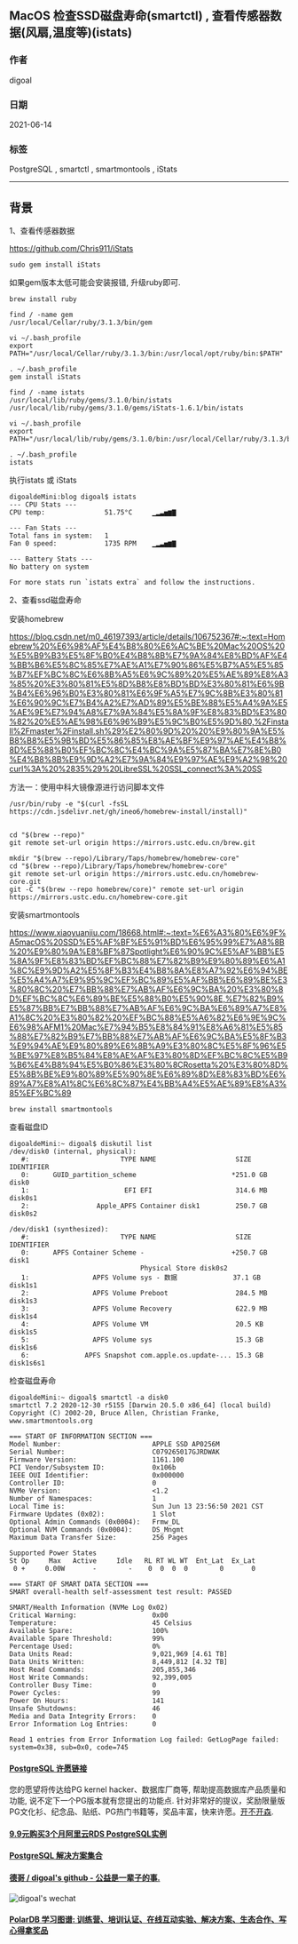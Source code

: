 ## MacOS 检查SSD磁盘寿命(smartctl) , 查看传感器数据(风扇,温度等)(istats)      
         
### 作者              
digoal              
              
### 日期              
2021-06-14              
              
### 标签              
PostgreSQL , smartctl , smartmontools , iStats   
              
----              
              
## 背景           
  
1、查看传感器数据  
  
https://github.com/Chris911/iStats  
  
```  
sudo gem install iStats  
```
     
如果gem版本太低可能会安装报错, 升级ruby即可. 
  
```
brew install ruby

find / -name gem
/usr/local/Cellar/ruby/3.1.3/bin/gem

vi ~/.bash_profile 
export PATH="/usr/local/Cellar/ruby/3.1.3/bin:/usr/local/opt/ruby/bin:$PATH"

. ~/.bash_profile
gem install iStats

find / -name istats
/usr/local/lib/ruby/gems/3.1.0/bin/istats
/usr/local/lib/ruby/gems/3.1.0/gems/iStats-1.6.1/bin/istats

vi ~/.bash_profile 
export PATH="/usr/local/lib/ruby/gems/3.1.0/bin:/usr/local/Cellar/ruby/3.1.3/bin:/usr/local/opt/ruby/bin:$PATH"

. ~/.bash_profile
istats
```  
  
执行istats 或 iStats  
  
```  
digoaldeMini:blog digoal$ istats  
--- CPU Stats ---  
CPU temp:               51.75°C     ▁▂▃▅▆▇  
  
--- Fan Stats ---  
Total fans in system:   1             
Fan 0 speed:            1735 RPM    ▁▂▃▅▆▇  
  
--- Battery Stats ---  
No battery on system  
  
For more stats run `istats extra` and follow the instructions.  
```  
  
2、查看ssd磁盘寿命  
  
安装homebrew  
  
https://blog.csdn.net/m0_46197393/article/details/106752367#:~:text=Homebrew%20%E6%98%AF%E4%B8%80%E6%AC%BE%20Mac%20OS%20%E5%B9%B3%E5%8F%B0%E4%B8%8B%E7%9A%84%E8%BD%AF%E4%BB%B6%E5%8C%85%E7%AE%A1%E7%90%86%E5%B7%A5%E5%85%B7%EF%BC%8C%E6%8B%A5%E6%9C%89%20%E5%AE%89%E8%A3%85%20%E3%80%81%E5%8D%B8%E8%BD%BD%E3%80%81%E6%9B%B4%E6%96%B0%E3%80%81%E6%9F%A5%E7%9C%8B%E3%80%81%E6%90%9C%E7%B4%A2%E7%AD%89%E5%BE%88%E5%A4%9A%E5%AE%9E%E7%94%A8%E7%9A%84%E5%8A%9F%E8%83%BD%E3%80%82%20%E5%AE%98%E6%96%B9%E5%9C%B0%E5%9D%80,%2Finstall%2Fmaster%2Finstall.sh%29%E2%80%9D%20%20%E9%80%9A%E5%B8%B8%E5%9B%BD%E5%86%85%E8%AE%BF%E9%97%AE%E4%B8%8D%E5%88%B0%EF%BC%8C%E4%BC%9A%E5%87%BA%E7%8E%B0%E4%B8%8B%E9%9D%A2%E7%9A%84%E9%97%AE%E9%A2%98%20curl%3A%20%2835%29%20LibreSSL%20SSL_connect%3A%20SS  
  
方法一：使用中科大镜像源进行访问脚本文件  
  
```  
/usr/bin/ruby -e "$(curl -fsSL https://cdn.jsdelivr.net/gh/ineo6/homebrew-install/install)"  
  
  
cd "$(brew --repo)"  
git remote set-url origin https://mirrors.ustc.edu.cn/brew.git  
  
mkdir "$(brew --repo)/Library/Taps/homebrew/homebrew-core"  
cd "$(brew --repo)/Library/Taps/homebrew/homebrew-core"  
git remote set-url origin https://mirrors.ustc.edu.cn/homebrew-core.git  
git -C "$(brew --repo homebrew/core)" remote set-url origin https://mirrors.ustc.edu.cn/homebrew-core.git  
```  
  
  
安装smartmontools  
  
https://www.xiaoyuanjiu.com/18668.html#:~:text=%E6%A3%80%E6%9F%A5macOS%20SSD%E5%AF%BF%E5%91%BD%E6%95%99%E7%A8%8B%20%E9%80%9A%E8%BF%87Spotlight%E6%90%9C%E5%AF%BB%E5%8A%9F%E8%83%BD%EF%BC%88%E7%82%B9%E9%80%89%E6%A1%8C%E9%9D%A2%E5%8F%B3%E4%B8%8A%E8%A7%92%E6%94%BE%E5%A4%A7%E9%95%9C%EF%BC%89%E5%AF%BB%E6%89%BE%E3%80%8C%20%E7%BB%88%E7%AB%AF%E6%9C%BA%20%E3%80%8D%EF%BC%8C%E6%89%BE%E5%88%B0%E5%90%8E,%E7%82%B9%E5%87%BB%E7%BB%88%E7%AB%AF%E6%9C%BA%E6%89%A7%E8%A1%8C%20%E3%80%82%20%EF%BC%88%E5%A6%82%E6%9E%9C%E6%98%AFM1%20Mac%E7%94%B5%E8%84%91%E8%A6%81%E5%85%88%E7%82%B9%E7%BB%88%E7%AB%AF%E6%9C%BA%E5%8F%B3%E9%94%AE%E9%80%89%E6%8B%A9%E3%80%8C%E5%8F%96%E5%BE%97%E8%B5%84%E8%AE%AF%E3%80%8D%EF%BC%8C%E5%B9%B6%E4%B8%94%E5%B0%86%E3%80%8CRosetta%20%E3%80%8D%E5%8B%BE%E9%80%89%E5%90%8E%E6%89%8D%E8%83%BD%E6%89%A7%E8%A1%8C%E6%8C%87%E4%BB%A4%E5%AE%89%E8%A3%85%EF%BC%89  
  
```  
brew install smartmontools  
```  
  
  
查看磁盘ID  
  
```  
digoaldeMini:~ digoal$ diskutil list  
/dev/disk0 (internal, physical):  
   #:                       TYPE NAME                    SIZE       IDENTIFIER  
   0:      GUID_partition_scheme                        *251.0 GB   disk0  
   1:                        EFI ⁨EFI⁩                     314.6 MB   disk0s1  
   2:                 Apple_APFS ⁨Container disk1⁩         250.7 GB   disk0s2  
  
/dev/disk1 (synthesized):  
   #:                       TYPE NAME                    SIZE       IDENTIFIER  
   0:      APFS Container Scheme -                      +250.7 GB   disk1  
                                 Physical Store disk0s2  
   1:                APFS Volume ⁨sys - 数据⁩              37.1 GB    disk1s1  
   2:                APFS Volume ⁨Preboot⁩                 284.5 MB   disk1s3  
   3:                APFS Volume ⁨Recovery⁩                622.9 MB   disk1s4  
   4:                APFS Volume ⁨VM⁩                      20.5 KB    disk1s5  
   5:                APFS Volume ⁨sys⁩                     15.3 GB    disk1s6  
   6:              APFS Snapshot ⁨com.apple.os.update-...⁩ 15.3 GB    disk1s6s1  
```  
  
  
检查磁盘寿命  
  
```  
digoaldeMini:~ digoal$ smartctl -a disk0  
smartctl 7.2 2020-12-30 r5155 [Darwin 20.5.0 x86_64] (local build)  
Copyright (C) 2002-20, Bruce Allen, Christian Franke, www.smartmontools.org  
  
=== START OF INFORMATION SECTION ===  
Model Number:                       APPLE SSD AP0256M  
Serial Number:                      C079265017GJRDWAK  
Firmware Version:                   1161.100  
PCI Vendor/Subsystem ID:            0x106b  
IEEE OUI Identifier:                0x000000  
Controller ID:                      0  
NVMe Version:                       <1.2  
Number of Namespaces:               1  
Local Time is:                      Sun Jun 13 23:56:50 2021 CST  
Firmware Updates (0x02):            1 Slot  
Optional Admin Commands (0x0004):   Frmw_DL  
Optional NVM Commands (0x0004):     DS_Mngmt  
Maximum Data Transfer Size:         256 Pages  
  
Supported Power States  
St Op     Max   Active     Idle   RL RT WL WT  Ent_Lat  Ex_Lat  
 0 +     0.00W       -        -    0  0  0  0        0       0  
  
=== START OF SMART DATA SECTION ===  
SMART overall-health self-assessment test result: PASSED  
  
SMART/Health Information (NVMe Log 0x02)  
Critical Warning:                   0x00  
Temperature:                        45 Celsius  
Available Spare:                    100%  
Available Spare Threshold:          99%  
Percentage Used:                    0%  
Data Units Read:                    9,021,969 [4.61 TB]  
Data Units Written:                 8,449,812 [4.32 TB]  
Host Read Commands:                 205,855,346  
Host Write Commands:                92,399,005  
Controller Busy Time:               0  
Power Cycles:                       99  
Power On Hours:                     141  
Unsafe Shutdowns:                   46  
Media and Data Integrity Errors:    0  
Error Information Log Entries:      0  
  
Read 1 entries from Error Information Log failed: GetLogPage failed: system=0x38, sub=0x0, code=745  
```  
  
  
  
  
  
#### [PostgreSQL 许愿链接](https://github.com/digoal/blog/issues/76 "269ac3d1c492e938c0191101c7238216")
您的愿望将传达给PG kernel hacker、数据库厂商等, 帮助提高数据库产品质量和功能, 说不定下一个PG版本就有您提出的功能点. 针对非常好的提议，奖励限量版PG文化衫、纪念品、贴纸、PG热门书籍等，奖品丰富，快来许愿。[开不开森](https://github.com/digoal/blog/issues/76 "269ac3d1c492e938c0191101c7238216").  
  
  
#### [9.9元购买3个月阿里云RDS PostgreSQL实例](https://www.aliyun.com/database/postgresqlactivity "57258f76c37864c6e6d23383d05714ea")
  
  
#### [PostgreSQL 解决方案集合](https://yq.aliyun.com/topic/118 "40cff096e9ed7122c512b35d8561d9c8")
  
  
#### [德哥 / digoal's github - 公益是一辈子的事.](https://github.com/digoal/blog/blob/master/README.md "22709685feb7cab07d30f30387f0a9ae")
  
  
![digoal's wechat](../pic/digoal_weixin.jpg "f7ad92eeba24523fd47a6e1a0e691b59")
  
  
#### [PolarDB 学习图谱: 训练营、培训认证、在线互动实验、解决方案、生态合作、写心得拿奖品](https://www.aliyun.com/database/openpolardb/activity "8642f60e04ed0c814bf9cb9677976bd4")
  

